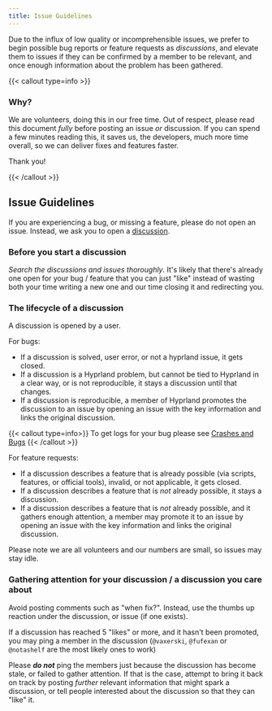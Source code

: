 ```yaml
---
title: Issue Guidelines
---
```


Due to the influx of low quality or incomprehensible issues,
we prefer to begin possible bug reports or feature requests as *discussions*,
and elevate them to issues if they can be confirmed by a member to be relevant,
and once enough information about the problem has been gathered.

{{< callout type=info >}}

### Why?

We are volunteers, doing this in our free time. Out of respect, please read this document
_fully_ before posting an issue _or_ discussion. If you can spend a few minutes reading this,
it saves us, the developers, much more time overall, so we can deliver fixes and features faster.

Thank you!

{{< /callout >}}

## Issue Guidelines

If you are experiencing a bug, or missing a feature, please do not open an issue.
Instead, we ask you to open a [discussion](https://github.com/hyprwm/Hyprland/discussions).

### Before you start a discussion

_Search the discussions and issues thoroughly_. It's likely that there's already one open for your bug / feature that you can
just "like" instead of wasting both your time writing a new one and our time closing it and redirecting you.

### The lifecycle of a discussion

A discussion is opened by a user.

For bugs:
- If a discussion is solved, user error, or not a hyprland issue, it gets closed.
- If a discussion is a Hyprland problem, but cannot be tied to Hyprland in a clear way, or is not reproducible, it stays a discussion until that changes.
- If a discussion is reproducible, a member of Hyprland promotes the discussion to an issue by opening an issue with the key information and links the original discussion.

{{< callout type=info>}}
To get logs for your bug please see [Crashes and Bugs](https://wiki.hypr.land/Crashes-and-Bugs/)
{{< /callout >}}

For feature requests:
- If a discussion describes a feature that is already possible (via scripts, features, or official tools), invalid, or not applicable, it gets closed.
- If a discussion describes a feature that is _not_ already possible, it stays a discussion.
- If a discussion describes a feature that is _not_ already possible, and it gathers enough attention, a member may promote it to an issue by opening an issue with the key information and links the original discussion.

Please note we are all volunteers and our numbers are small, so issues may stay idle.

### Gathering attention for your discussion / a discussion you care about

Avoid posting comments such as "when fix?". Instead, use the thumbs up
reaction under the discussion, or issue (if one exists).

If a discussion has reached 5 "likes" or more, and it hasn't been promoted, you may ping a member in the discussion
(`@vaxerski`, `@fufexan` or `@notashelf` are the most likely ones to work)

Please ***do not*** ping the members just because the discussion has become stale,
or failed to gather attention. If that is the case, attempt to bring it back
on track by posting *further* relevant information that might spark a discussion,
or tell people interested about the discussion so that they can "like" it.
